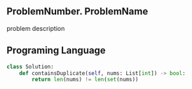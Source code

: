 
## ProblemNumber. ProblemName 
problem description




## Programing Language

<!-- code  -->

```python
class Solution:
    def containsDuplicate(self, nums: List[int]) -> bool:
        return len(nums) != len(set(nums))

```

